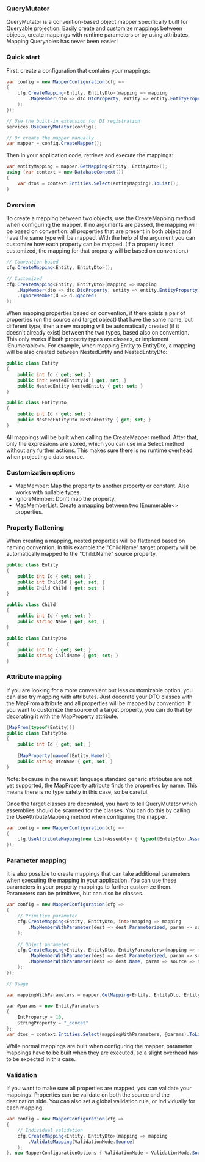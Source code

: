 ### QueryMutator

QueryMutator is a convention-based object mapper specifically built for Queryable projection. Easily create and customize mappings between objects, create mappings with runtime parameters or by using attributes. Mapping Queryables has never been easier!

### Quick start

First, create a configuration that contains your mappings:

```csharp
var config = new MapperConfiguration(cfg =>
{
    cfg.CreateMapping<Entity, EntityDto>(mapping => mapping
        .MapMember(dto => dto.DtoProperty, entity => entity.EntityProperty)
    );
});

// Use the built-in extension for DI registration
services.UseQueryMutator(config);

// Or create the mapper manually
var mapper = config.CreateMapper();
```
Then in your application code, retrieve and execute the mappings:

```csharp
var entityMapping = mapper.GetMapping<Entity, EntityDto>();
using (var context = new DatabaseContext())
{
    var dtos = context.Entities.Select(entityMapping).ToList();
}
```

### Overview

To create a mapping between two objects, use the CreateMapping method when configuring the mapper. If no arguments are passed, the mapping will be based on convention: all properties that are present in both object and have the same type will be mapped. With the help of the argument you can customize how each property can be mapped. (If a property is not customized, the mapping for that property will be based on convention.)

```csharp
// Convention-based
cfg.CreateMapping<Entity, EntityDto>();

// Customized
cfg.CreateMapping<Entity, EntityDto>(mapping => mapping
    .MapMember(dto => dto.DtoProperty, entity => entity.EntityProperty)
    .IgnoreMember(d => d.Ignored)
);
```
When mapping properties based on convention, if there exists a pair of properties (on the source and target object) that have the same name, but different type, then a new mapping will be automatically created (if it doesn't already exist) between the two types, based also on convention. This only works if both property types are classes, or implement IEnumerable<>. For example, when mapping Entity to EntityDto, a mapping will be also created between NestedEntity and NestedEntityDto:

```csharp
public class Entity
{
    public int Id { get; set; }
    public int? NestedEntityId { get; set; }
    public NestedEntity NestedEntity { get; set; }
}

public class EntityDto
{
    public int Id { get; set; }
    public NestedEntityDto NestedEntity { get; set; }
}
```

All mappings will be built when calling the CreateMapper method. After that, only the expressions are stored, which you can use in a Select method without any further actions. This makes sure there is no runtime overhead when projecting a data source.

### Customization options

- MapMember: Map the property to another property or constant. Also works with nullable types.
- IgnoreMember: Don't map the property.
- MapMemberList: Create a mapping between two IEnumerable<> properties.

### Property flattening

When creating a mapping, nested properties will be flattened based on naming convention. In this example the "ChildName" target property will be automatically mapped to the "Child.Name" source property.

```csharp
public class Entity
{
    public int Id { get; set; }
    public int ChildId { get; set; }    
    public Child Child { get; set; }
}

public class Child
{
    public int Id { get; set; }
    public string Name { get; set; }
}

public class EntityDto
{
    public int Id { get; set; }
    public string ChildName { get; set; }
}
```

### Attribute mapping

If you are looking for a more convenient but less customizable option, you can also try mapping with attributes. Just decorate your DTO classes with the MapFrom attribute and all properties will be mapped by convention. If you want to customize the source of a target property, you can do that by decorating it with the MapProperty attribute.

```csharp
[MapFrom(typeof(Entity))]
public class EntityDto
{
    public int Id { get; set; }
	
    [MapProperty(nameof(Entity.Name))]
    public string DtoName { get; set; }
}
```
Note: because in the newest language standard generic attributes are not yet supported, the MapProperty attribute finds the properties by name. This means there is no type safety in this case, so be careful.

Once the target classes are decorated, you have to tell QueryMutator which assemblies should be scanned for the classes. You can do this by calling the UseAttributeMapping method when configuring the mapper.

```csharp
var config = new MapperConfiguration(cfg =>
{
    cfg.UseAttributeMapping(new List<Assembly> { typeof(EntityDto).Assembly });
});
```

### Parameter mapping

It is also possible to create mappings that can take additional parameters when executing the mapping in your application. You can use these parameters in your property mappings to further customize them. Parameters can be primitives, but can also be classes.

```csharp
var config = new MapperConfiguration(cfg =>
{
    // Primitive parameter
    cfg.CreateMapping<Entity, EntityDto, int>(mapping => mapping
        .MapMemberWithParameter(dest => dest.Parameterized, param => source => source.Id * param)
    );
	
    // Object parameter
    cfg.CreateMapping<Entity, EntityDto, EntityParamaters>(mapping => mapping
        .MapMemberWithParameter(dest => dest.Parameterized, param => source => source.Id * param.IntProperty)
        .MapMemberWithParameter(dest => dest.Name, param => source => source.Name + param.StringProperty)
    );
});

// Usage

var mappingWithParameters = mapper.GetMapping<Entity, EntityDto, EntityParamaters>();

var @params = new EntityParamaters
{
    IntProperty = 10,
    StringProperty = "_concat"
};
var dtos = context.Entities.Select(mappingWithParameters, @params).ToList();
```
While normal mappings are built when configuring the mapper, parameter mappings have to be built when they are executed, so a slight overhead has to be expected in this case.

### Validation

If you want to make sure all properties are mapped, you can validate your mappings. Properties can be validate on both the source and the destination side. You can also set a global validation rule, or individually for each mapping.

```csharp
var config = new MapperConfiguration(cfg =>
{
    // Individual validation
    cfg.CreateMapping<Entity, EntityDto>(mapping => mapping
        .ValidateMapping(ValidationMode.Source)
    );
}, new MapperConfigurationOptions { ValidationMode = ValidationMode.Source }); // Global validation
```
